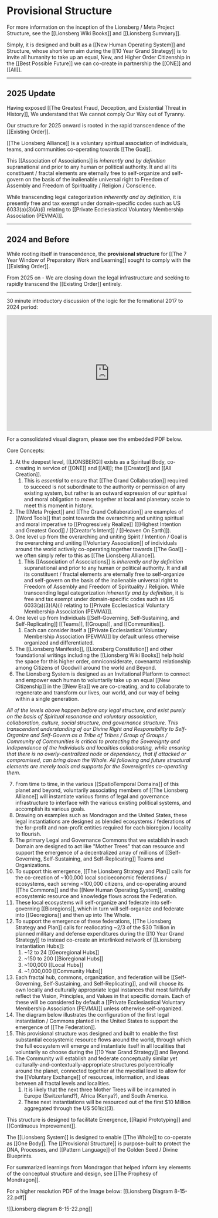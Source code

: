 # Provisional Structure 

For more information on the inception of the Lionsberg / Meta Project Structure, see the [[Lionsberg Wiki Books]] and [[Lionsberg Summary]]. 

Simply, it is designed and built as a [[New Human Operating System]] and Structure, whose short term aim during the [[10 Year Grand Strategy]] is to invite all humanity to take up an equal, New, and Higher Order Citizenship in the [[Best Possible Future]] we can co-create in partnership the [[ONE]] and [[All]].  
_____
## 2025 Update

Having exposed [[The Greatest Fraud, Deception, and Existential Threat in History]], We understand that We cannot comply Our Way out of Tyranny. 

Our structure for 2025 onward is rooted in the rapid transcendence of the [[Existing Order]]. 

[[The Lionsberg Alliance]] is a voluntary spiritual association of individuals, teams, and communities co-operating towards [[The Goal]]. 

This [[Association of Associations]] is *inherently and by definition* supranational and prior to any human or political authority. It and all its constituent / fractal elements are eternally free to self-organize and self-govern on the basis of the inalienable universal right to Freedom of Assembly and Freedom of Spirituality / Religion / Conscience. 

While transcending legal categorization *inherently and by definition*, it is presently free and tax exempt under domain-specific codes such as US 6033(a)(3)(A)(i) relating to [[Private Ecclesiastical Voluntary Membership Association (PEVMA)]]. 
____
## 2024 and Before 

While rooting itself in transcendence, the **provisional structure** for [[The 7 Year Window of Preparatory Work and Learning]] sought to comply with the [[Existing Order]]. 

From 2025 on - We are closing down the legal infrastructure and seeking to rapidly transcend the [[Existing Order]] entirely. 
___

30 minute introductory discussion of the logic for the formational 2017 to 2024 period:

<div style="text-align:center"><iframe width="560" height="315" src="https://www.youtube.com/embed/F5MAh4T15_s" title="YouTube video player" frameborder="0" allow="accelerometer; autoplay; clipboard-write; encrypted-media; gyroscope; picture-in-picture" allowfullscreen></iframe></div>

For a consolidated visual diagram, please see the embedded PDF below. 

Core Concepts: 
1. At the deepest level, [[LIONSBERG]] exists as a Spiritual Body, co-creating in service of [[ONE]] and [[All]]; the [[Creator]] and [[All Creation]].  
	1. This is *essential* to ensure that [[The Grand Collaboration]] required to succeed is not subordinate to the authority or permission of any existing system, but rather is an outward expression of our spiritual and moral obligation to move together at local and planetary scale to meet this moment in history.  
2. The [[Meta Project]] and [[The Grand Collaboration]] are examples of [[Word Tools]] that point towards the overarching and uniting spiritual and moral imperative to [[Progressively Realize]] ([[Highest Intention and Greatest Good]] / [[Creator's Intent]] / [[Heaven On Earth]]).  
3. One level up from the overarching and uniting Spirit / Intention / Goal is the overarching and uniting [[Voluntary Association]] of individuals around the world actively co-operating together towards [[The Goal]] - we often simply refer to this as [[The Lionsberg Alliance]]. 
	1. This [[Association of Associations]] is *inherently and by definition* supranational and prior to any human or political authority. It and all its constituent / fractal elements are eternally free to self-organize and self-govern on the basis of the inalienable universal right to Freedom of Assembly and Freedom of Spirituality / Religion. While transcending legal categorization *inherently and by definition*, it is free and tax exempt under domain-specific codes such as US 6033(a)(3)(A)(i) relating to [[Private Ecclesiastical Voluntary Membership Association (PEVMA)]]. 
4. One level up from Individuals [[Self-Governing, Self-Sustaining, and Self-Replicating]] [[Teams]], [[Groups]], and [[Communities]]. 
	1. Each can consider itself a [[Private Ecclesiastical Voluntary Membership Association (PEVMA)]] by default unless otherwise organized and differentiated.     
5. The [[Lionsberg Manifesto]], [[Lionsberg Constitution]] and other foundational writings including the [[Lionsberg Wiki Books]] help hold the space for this higher order, omniconsiderate, covenantal relationship among Citizens of Goodwill around the world and Beyond. 
6. The Lionsberg System is designed as an Invitational Platform to connect and empower each human to voluntarily take up an equal [[New Citizenship]] in the [[New Era]] we are co-creating, and to collaborate to regenerate and transform our lives, our world, and our way of being within a single generation. 

_All of the levels above happen before any legal structure, and exist purely on the basis of Spiritual resonance and voluntary association, collaboration, culture, social structure, and governance structure. This transcendent understanding of our Divine Right and Responsibility to Self-Organize and Self-Govern as a Tribe of Tribes / Group of Groups / Community of Communities is critical to protecting the Sovereignty and Independence of the Individuals and localities collaborating, while ensuring that there is no overly-centralized node or dependency, that if attacked or compromised, can bring down the Whole. All following and future structural elements are merely tools and supports for the Sovereignties co-operating them_. 

7. From time to time, in the various [[SpatioTemporal Domains]] of this planet and beyond, voluntarily associating members of [[The Lionsberg Alliance]] will instantiate various forms of legal and governance infrastructure to interface with the various existing political systems, and accomplish its various goals.  
8. Drawing on examples such as Mondragon and the United States, these legal instantiations are designed as blended ecosystems / federations of the for-profit and non-profit entities required for each bioregion / locality to flourish.  
9. The primary Legal and Governance Commons that we establish in each Domain are designed to act like "Mother Trees" that can resource and support the emergence of a decentralized array of millions of [[Self-Governing, Self-Sustaining, and Self-Replicating]] Teams and Organizations.  
10. To support this emergence, [[The Lionsberg Strategy and Plan]] calls for the co-creation of ~100,000 local socioeconomic federations / ecosystems, each serving ~100,000 citizens, and co-operating around [[The Commons]] and the [[New Human Operating System]], enabling ecosystemic resource and knowledge flows across the Federation.  
11. These local ecosystems will self-organize and federate into self-governing [[Bioregions]], which in turn will self-organize and federate into [[Georegions]] and then up into The Whole.  
12. To support the emergence of these federations, [[The Lionsberg Strategy and Plan]] calls for reallocating ~2/3 of the $30 Trillion in planned military and defense expenditures during the [[10 Year Grand Strategy]] to instead co-create an interlinked network of [[Lionsberg Instantiation Hubs]]: 
	1. ~12 to 24 [[Georegional Hubs]]
	2. ~150 to 200 [[Bioregional Hubs]]  
	3. ~100,000 [[Local Hubs]]  
	4. ~1,000,000 [[Community Hubs]]    
13. Each fractal hub, commons, organization, and federation will be [[Self-Governing, Self-Sustaining, and Self-Replicating]], and will choose its own locally and culturally appropriate legal instances that most faithfully reflect the Vision, Principles, and Values in that specific domain. Each of these will be considered by default a [[Private Ecclesiastical Voluntary Membership Association (PEVMA)]] unless otherwise self-organized.  
14. The diagram below illustrates the configuration of the first legal instantiation / Commons planted in the United States to support the emergence of [[The Federation]]. 
15. This provisional structure was designed and built to enable the first substantial ecosystemic resource flows around the world, through which the full ecosystem will emerge and instantiate itself in all localities that voluntarily so choose during the [[10 Year Grand Strategy]] and Beyond.   
16. The Community will establish and federate conceptually similar yet culturally-and-contextually-appropriate structures polycentrically around the planet, connected together at the mycelial level to allow for the [[Voluntary Exchange]] of resources, information, and ideas between all fractal levels and localities. 
	1. It is likely that the next three Mother Trees will be incarnated in Europe (Switzerland?), Africa (Kenya?), and South America. 
	2. These next instantiations will be resourced out of the first $10 Million aggregated through the US 501(c)(3). 

This structure is designed to facilitate Emergence, [[Rapid Prototyping]] and  [[Continuous Improvement]].  

The [[Lionsberg System]] is designed to enable [[The Whole]] to co-operate as [[One Body]]. The [[Provisional Structure]] is purpose-built to protect the DNA, Processes, and [[Pattern Language]] of the Golden Seed / Divine Blueprints. 

For summarized learnings from Mondragon that helped inform key elements of the conceptual structure and design, see [[The Prophesy of Mondragon]]. 

For a higher resolution PDF of the Image below: [[Lionsberg Diagram 8-15-22.pdf]] 

![[Lionsberg diagram 8-15-22.png]] 
